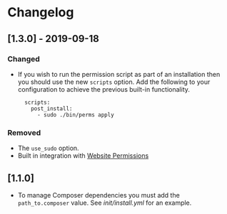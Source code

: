 # Changelog

## [1.3.0] - 2019-09-18
  
### Changed
- If you wish to run the permission script as part of an installation then you should use the new `scripts` option.  Add the following to your configuration to achieve the previous built-in functionality.

        scripts:
          post_install:
            - sudo ./bin/perms apply
  
### Removed
- The `use_sudo` option.
- Built in integration with [Website Permissions](https://github.com/aklump/website-perms)
  
## [1.1.0]

- To manage Composer dependencies you must add the `path_to.composer` value.  See _init/install.yml_ for an example.

